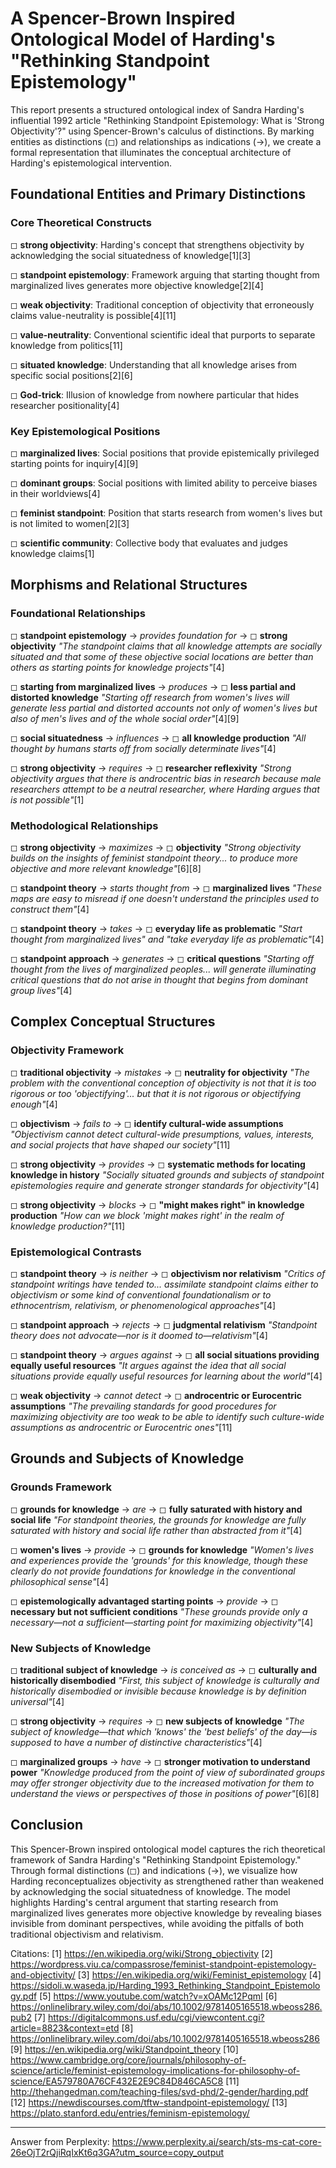 # A Spencer-Brown Inspired Ontological Model of Harding's "Rethinking Standpoint Epistemology"

This report presents a structured ontological index of Sandra Harding's influential 1992 article "Rethinking Standpoint Epistemology: What is 'Strong Objectivity'?" using Spencer-Brown's calculus of distinctions. By marking entities as distinctions (◻) and relationships as indications (→), we create a formal representation that illuminates the conceptual architecture of Harding's epistemological intervention.

## Foundational Entities and Primary Distinctions

### Core Theoretical Constructs

◻ **strong objectivity**: Harding's concept that strengthens objectivity by acknowledging the social situatedness of knowledge[1][3]

◻ **standpoint epistemology**: Framework arguing that starting thought from marginalized lives generates more objective knowledge[2][4]

◻ **weak objectivity**: Traditional conception of objectivity that erroneously claims value-neutrality is possible[4][11]

◻ **value-neutrality**: Conventional scientific ideal that purports to separate knowledge from politics[11]

◻ **situated knowledge**: Understanding that all knowledge arises from specific social positions[2][6]

◻ **God-trick**: Illusion of knowledge from nowhere particular that hides researcher positionality[4]

### Key Epistemological Positions

◻ **marginalized lives**: Social positions that provide epistemically privileged starting points for inquiry[4][9]

◻ **dominant groups**: Social positions with limited ability to perceive biases in their worldviews[4]

◻ **feminist standpoint**: Position that starts research from women's lives but is not limited to women[2][3]

◻ **scientific community**: Collective body that evaluates and judges knowledge claims[1]

## Morphisms and Relational Structures

### Foundational Relationships

◻ **standpoint epistemology** → *provides foundation for* → ◻ **strong objectivity**
   *"The standpoint claims that all knowledge attempts are socially situated and that some of these objective social locations are better than others as starting points for knowledge projects"*[4]

◻ **starting from marginalized lives** → *produces* → ◻ **less partial and distorted knowledge**
   *"Starting off research from women's lives will generate less partial and distorted accounts not only of women's lives but also of men's lives and of the whole social order"*[4][9]

◻ **social situatedness** → *influences* → ◻ **all knowledge production**
   *"All thought by humans starts off from socially determinate lives"*[4]

◻ **strong objectivity** → *requires* → ◻ **researcher reflexivity**
   *"Strong objectivity argues that there is androcentric bias in research because male researchers attempt to be a neutral researcher, where Harding argues that is not possible"*[1]

### Methodological Relationships

◻ **strong objectivity** → *maximizes* → ◻ **objectivity**
   *"Strong objectivity builds on the insights of feminist standpoint theory... to produce more objective and more relevant knowledge"*[6][8]

◻ **standpoint theory** → *starts thought from* → ◻ **marginalized lives**
   *"These maps are easy to misread if one doesn't understand the principles used to construct them"*[4]

◻ **standpoint theory** → *takes* → ◻ **everyday life as problematic**
   *"Start thought from marginalized lives" and "take everyday life as problematic"*[4]

◻ **standpoint approach** → *generates* → ◻ **critical questions**
   *"Starting off thought from the lives of marginalized peoples... will generate illuminating critical questions that do not arise in thought that begins from dominant group lives"*[4]

## Complex Conceptual Structures

### Objectivity Framework

◻ **traditional objectivity** → *mistakes* → ◻ **neutrality for objectivity**
   *"The problem with the conventional conception of objectivity is not that it is too rigorous or too 'objectifying'... but that it is not rigorous or objectifying enough"*[4]

◻ **objectivism** → *fails to* → ◻ **identify cultural-wide assumptions**
   *"Objectivism cannot detect cultural-wide presumptions, values, interests, and social projects that have shaped our society"*[11]

◻ **strong objectivity** → *provides* → ◻ **systematic methods for locating knowledge in history**
   *"Socially situated grounds and subjects of standpoint epistemologies require and generate stronger standards for objectivity"*[4]

◻ **strong objectivity** → *blocks* → ◻ **"might makes right" in knowledge production**
   *"How can we block 'might makes right' in the realm of knowledge production?"*[11]

### Epistemological Contrasts

◻ **standpoint theory** → *is neither* → ◻ **objectivism nor relativism**
   *"Critics of standpoint writings have tended to... assimilate standpoint claims either to objectivism or some kind of conventional foundationalism or to ethnocentrism, relativism, or phenomenological approaches"*[4]

◻ **standpoint approach** → *rejects* → ◻ **judgmental relativism**
   *"Standpoint theory does not advocate—nor is it doomed to—relativism"*[4]

◻ **standpoint theory** → *argues against* → ◻ **all social situations providing equally useful resources**
   *"It argues against the idea that all social situations provide equally useful resources for learning about the world"*[4]

◻ **weak objectivity** → *cannot detect* → ◻ **androcentric or Eurocentric assumptions**
   *"The prevailing standards for good procedures for maximizing objectivity are too weak to be able to identify such culture-wide assumptions as androcentric or Eurocentric ones"*[11]

## Grounds and Subjects of Knowledge

### Grounds Framework

◻ **grounds for knowledge** → *are* → ◻ **fully saturated with history and social life**
   *"For standpoint theories, the grounds for knowledge are fully saturated with history and social life rather than abstracted from it"*[4]

◻ **women's lives** → *provide* → ◻ **grounds for knowledge**
   *"Women's lives and experiences provide the 'grounds' for this knowledge, though these clearly do not provide foundations for knowledge in the conventional philosophical sense"*[4]

◻ **epistemologically advantaged starting points** → *provide* → ◻ **necessary but not sufficient conditions**
   *"These grounds provide only a necessary—not a sufficient—starting point for maximizing objectivity"*[4]

### New Subjects of Knowledge

◻ **traditional subject of knowledge** → *is conceived as* → ◻ **culturally and historically disembodied**
   *"First, this subject of knowledge is culturally and historically disembodied or invisible because knowledge is by definition universal"*[4]

◻ **strong objectivity** → *requires* → ◻ **new subjects of knowledge**
   *"The subject of knowledge—that which 'knows' the 'best beliefs' of the day—is supposed to have a number of distinctive characteristics"*[4]

◻ **marginalized groups** → *have* → ◻ **stronger motivation to understand power**
   *"Knowledge produced from the point of view of subordinated groups may offer stronger objectivity due to the increased motivation for them to understand the views or perspectives of those in positions of power"*[6][8]

## Conclusion

This Spencer-Brown inspired ontological model captures the rich theoretical framework of Sandra Harding's "Rethinking Standpoint Epistemology." Through formal distinctions (◻) and indications (→), we visualize how Harding reconceptualizes objectivity as strengthened rather than weakened by acknowledging the social situatedness of knowledge. The model highlights Harding's central argument that starting research from marginalized lives generates more objective knowledge by revealing biases invisible from dominant perspectives, while avoiding the pitfalls of both traditional objectivism and relativism.

Citations:
[1] https://en.wikipedia.org/wiki/Strong_objectivity
[2] https://wordpress.viu.ca/compassrose/feminist-standpoint-epistemology-and-objectivity/
[3] https://en.wikipedia.org/wiki/Feminist_epistemology
[4] https://sidoli.w.waseda.jp/Harding_1993_Rethinking_Standpoint_Epistemology.pdf
[5] https://www.youtube.com/watch?v=xOAMc12PqmI
[6] https://onlinelibrary.wiley.com/doi/abs/10.1002/9781405165518.wbeoss286.pub2
[7] https://digitalcommons.usf.edu/cgi/viewcontent.cgi?article=8823&context=etd
[8] https://onlinelibrary.wiley.com/doi/abs/10.1002/9781405165518.wbeoss286
[9] https://en.wikipedia.org/wiki/Standpoint_theory
[10] https://www.cambridge.org/core/journals/philosophy-of-science/article/feminist-epistemology-implications-for-philosophy-of-science/EA579780A76CF432E2E9C84D846CA5C8
[11] http://thehangedman.com/teaching-files/svd-phd/2-gender/harding.pdf
[12] https://newdiscourses.com/tftw-standpoint-epistemology/
[13] https://plato.stanford.edu/entries/feminism-epistemology/

---
Answer from Perplexity: https://www.perplexity.ai/search/sts-ms-cat-core-26eOjT2rQjiRqIxKt6q3GA?utm_source=copy_output
